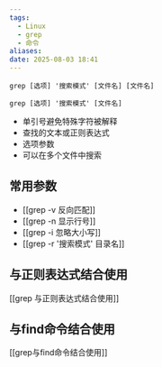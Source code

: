 ```yaml
---
tags:
  - Linux
  - grep
  - 命令
aliases: 
date: 2025-08-03 18:41
---
```


```shell
grep [选项] '搜索模式' [文件名] [文件名]
```

```shell
grep [选项] '搜索模式' [文件名]
```

- 单引号避免特殊字符被解释
- 查找的文本或正则表达式
- 选项参数
- 可以在多个文件中搜索

## 常用参数

- [[grep -v 反向匹配]]
- [[grep -n 显示行号]]
- [[grep -i 忽略大小写]]
- [[grep -r '搜索模式' 目录名]]

## 与正则表达式结合使用

[[grep 与正则表达式结合使用]]


## 与find命令结合使用

[[grep与find命令结合使用]]

